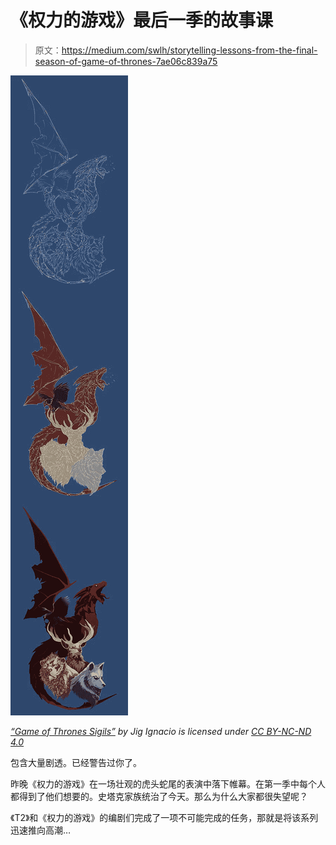 # 《权力的游戏》最后一季的故事课

> 原文：<https://medium.com/swlh/storytelling-lessons-from-the-final-season-of-game-of-thrones-7ae06c839a75>

![](img/45fb26f2838148e22c90e67bb9fd0e9e.png)

[*“Game of Thrones Sigils”*](https://www.behance.net/gallery/5770261/Game-of-Thrones-Sigils) *by Jig Ignacio is licensed under* [*CC BY-NC-ND 4.0*](https://creativecommons.org/licenses/by-nc-nd/4.0/?ref=ccsearch&atype=rich)

包含大量剧透。已经警告过你了。

昨晚《权力的游戏》在一场壮观的虎头蛇尾的表演中落下帷幕。在第一季中每个人都得到了他们想要的。史塔克家族统治了今天。那么为什么大家都很失望呢？

《T2》和《权力的游戏》的编剧们完成了一项不可能完成的任务，那就是将该系列迅速推向高潮…